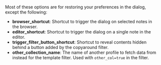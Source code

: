 Most of these options are for restoring your preferences in the dialog, except the following:

- **browser_shortcut**: Shortcut to trigger the dialog on selected notes in the browser.
- **editor_shortcut**: Shortcut to trigger the dialog on a single note in the editor.
- **trigger_filter_button_shortcut**: Shortcut to reveal contents hidden behind a button added by the copyaround filter.
- **other_collection_name**: The name of another profile to fetch data from instead for the template filter. Used with `other_col=true` in the filter.

